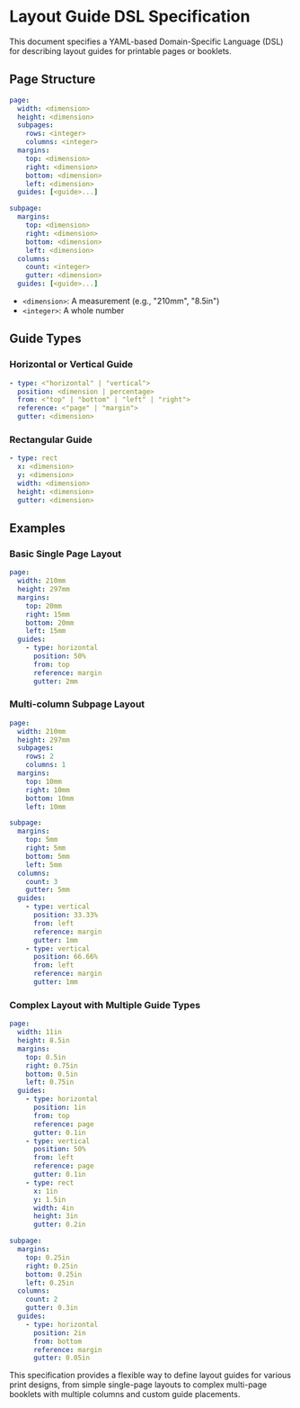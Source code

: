 # Layout Guide DSL Specification

This document specifies a YAML-based Domain-Specific Language (DSL) for describing layout guides for printable pages or booklets.

## Page Structure

```yaml
page:
  width: <dimension>
  height: <dimension>
  subpages:
    rows: <integer>
    columns: <integer>
  margins:
    top: <dimension>
    right: <dimension>
    bottom: <dimension>
    left: <dimension>
  guides: [<guide>...]

subpage:
  margins:
    top: <dimension>
    right: <dimension>
    bottom: <dimension>
    left: <dimension>
  columns:
    count: <integer>
    gutter: <dimension>
  guides: [<guide>...]
```

- `<dimension>`: A measurement (e.g., "210mm", "8.5in")
- `<integer>`: A whole number

## Guide Types

### Horizontal or Vertical Guide

```yaml
- type: <"horizontal" | "vertical">
  position: <dimension | percentage>
  from: <"top" | "bottom" | "left" | "right">
  reference: <"page" | "margin">
  gutter: <dimension>
```

### Rectangular Guide

```yaml
- type: rect
  x: <dimension>
  y: <dimension>
  width: <dimension>
  height: <dimension>
  gutter: <dimension>
```

## Examples

### Basic Single Page Layout

```yaml
page:
  width: 210mm
  height: 297mm
  margins:
    top: 20mm
    right: 15mm
    bottom: 20mm
    left: 15mm
  guides:
    - type: horizontal
      position: 50%
      from: top
      reference: margin
      gutter: 2mm
```

### Multi-column Subpage Layout

```yaml
page:
  width: 210mm
  height: 297mm
  subpages:
    rows: 2
    columns: 1
  margins:
    top: 10mm
    right: 10mm
    bottom: 10mm
    left: 10mm

subpage:
  margins:
    top: 5mm
    right: 5mm
    bottom: 5mm
    left: 5mm
  columns:
    count: 3
    gutter: 5mm
  guides:
    - type: vertical
      position: 33.33%
      from: left
      reference: margin
      gutter: 1mm
    - type: vertical
      position: 66.66%
      from: left
      reference: margin
      gutter: 1mm
```

### Complex Layout with Multiple Guide Types

```yaml
page:
  width: 11in
  height: 8.5in
  margins:
    top: 0.5in
    right: 0.75in
    bottom: 0.5in
    left: 0.75in
  guides:
    - type: horizontal
      position: 1in
      from: top
      reference: page
      gutter: 0.1in
    - type: vertical
      position: 50%
      from: left
      reference: page
      gutter: 0.1in
    - type: rect
      x: 1in
      y: 1.5in
      width: 4in
      height: 3in
      gutter: 0.2in

subpage:
  margins:
    top: 0.25in
    right: 0.25in
    bottom: 0.25in
    left: 0.25in
  columns:
    count: 2
    gutter: 0.3in
  guides:
    - type: horizontal
      position: 2in
      from: bottom
      reference: margin
      gutter: 0.05in
```

This specification provides a flexible way to define layout guides for various print designs, from simple single-page layouts to complex multi-page booklets with multiple columns and custom guide placements.